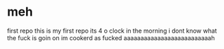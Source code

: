 # meh
first repo
this is my first repo its 4 o clock in the morning i dont know what the fuck is goin on im cookerd as fucked aaaaaaaaaaaaaaaaaaaaaaaaaah
